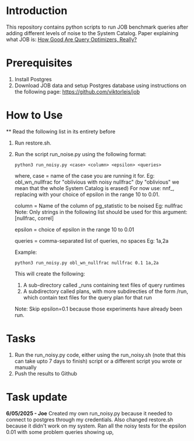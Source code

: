 # Introduction
This repository contains python scripts to run JOB benchmark queries after adding different levels of noise to the System Catalog.
Paper explaining what JOB is: [How Good Are Query Optimizers, Really?](https://www.vldb.org/pvldb/vol9/p204-leis.pdf)

# Prerequisites
1. Install Postgres
2. Download JOB data and setup Postgres database using instructions on the following page:
https://github.com/viktorleis/job

# How to Use
** Read the following list in its entirety before

1. Run restore.sh.

2. Run the script run_noise.py using the following format:
    ```
    python3 run_noisy.py <case> <column> <epsilon> <queries>
    ```

    where,
    case = name of the case you are running it for. 
    Eg: obl_wn_nullfrac for "oblivious with noisy nullfrac"
    (by "oblivious" we mean that the whole System Catalog is erased)
    For now use: nnf_<epsilon>, replacing <epsilon> with your choice of epsilon in the range 10 to 0.01.

    column = Name of the column of pg_statistic to be noised
    Eg: nullfrac
    Note: Only strings in the following list should be used for this argument: [nullfrac, correl]

    epsilon = choice of epsilon in the range 10 to 0.01

    queries = comma-separated list of queries, no spaces
    Eg: 1a,2a

    Example:
    ```
    python3 run_noisy.py obl_wn_nullfrac nullfrac 0.1 1a,2a
    ```

    This will create the following:
    1. A sub-directory called <case>_runs containing text files of query runtimes
    2. A subdirectory called plans, with more subdirecties of the form <case>/run, which contain text files for the query plan for that run

    Note: Skip epsilon=0.1 because those experiments have already been run.

# Tasks
1. Run the run_noisy.py code, either using the run_noisy.sh (note that this can take upto 7 days to finish) script or a different script you wrote or manually
2. Push the results to Github

# Task update

**6/05/2025 - Joe**
Created my own run_noisy.py because it needed to connect to postgres through
my credentials. Also changed restore.sh because it didn't work on my system. 
Ran all the noisy tests for the epsilon 0.01 with some problem queries showing up,



